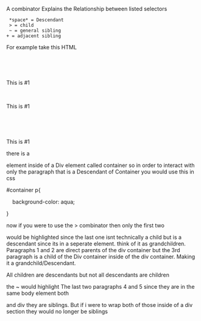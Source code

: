 
A combinator Explains the Relationship between listed selectors 


	 *space* = Descendant
	 > = child
	 ~ = general sibling
	+ = adjacent sibling



For example take this HTML 

    <div id="container">

        <p> This is #1</p>

        <p> This is #1</p>

        <div>         <p> This is #1</p>

</div>


there is a <p > element inside of a Div element called container so in order to interact with only the paragraph that is a Descendant of Container you would use this in css

#container p{

    background-color: aqua;

}



now if you were to use the > combinator then only the first two <p > would be highlighted since the last one isnt technically a child but is a descendant since its in a seperate element. think of it as grandchildren. Paragraphs 1 and 2 are direct parents of the div container but the 3rd paragraph is a child of the Div container inside of the div container. Making it a grandchild/Descendant.


All children are descendants but not all descendants are children 




the ~ would highlight The last two paragraphs 4 and 5 since they are in the same body element both <p > and div they are siblings. But if i were to wrap both of those inside of a div section they would no longer be siblings 